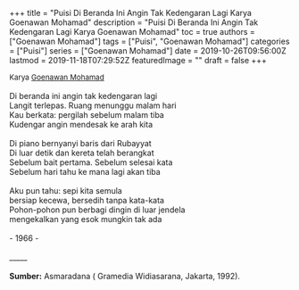 +++
title = "Puisi Di Beranda Ini Angin Tak Kedengaran Lagi Karya Goenawan Mohamad"
description = "Puisi Di Beranda Ini Angin Tak Kedengaran Lagi Karya Goenawan Mohamad"
toc = true
authors = ["Goenawan Mohamad"]
tags = ["Puisi", "Goenawan Mohamad"]
categories = ["Puisi"]
series = ["Goenawan Mohamad"]
date = 2019-10-26T09:56:00Z
lastmod = 2019-11-18T07:29:52Z
featuredImage = ""
draft = false
+++

<div style="text-align: justify;">
<div style="font-size: small;">Karya <a href="/authors/goenawan-mohamad/" target="_blank">Goenawan Mohamad</a></div><br />
Di beranda ini angin tak kedengaran lagi<br />Langit terlepas. Ruang menunggu malam hari<br />Kau berkata: pergilah sebelum malam tiba<br />Kudengar angin mendesak ke arah kita<br /><br />Di piano bernyanyi baris dari Rubayyat<br />Di luar detik dan kereta telah berangkat<br />Sebelum bait pertama. Sebelum selesai kata<br />Sebelum hari tahu ke mana lagi akan tiba<br /><br />Aku pun tahu: sepi kita semula<br />bersiap kecewa, bersedih tanpa kata-kata<br />Pohon-pohon pun berbagi dingin di luar jendela<br />mengekalkan yang esok mungkin tak ada<br /><br />- 1966 -<br /><br />
_____<br /><br />
<b>Sumber:</b> Asmaradana ( Gramedia Widiasarana, Jakarta, 1992).</div>
